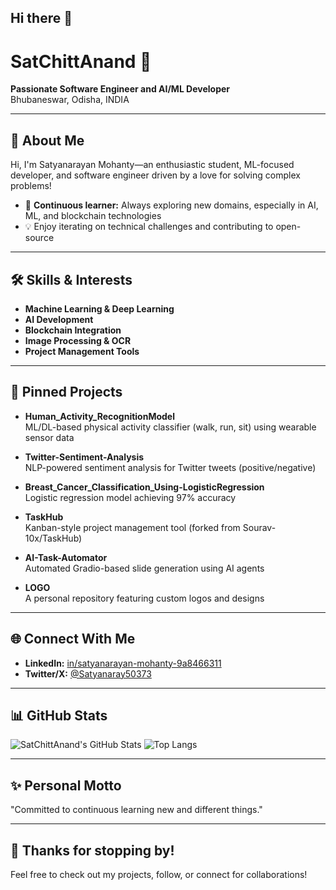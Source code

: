 ## Hi there 👋

<!--
**SatChittAnand/SatChittAnand** is a ✨ _special_ ✨ repository because its `README.md` (this file) appears on your GitHub profile.

Here are some ideas to get you started:

- 🔭 I’m currently working on ...
- 🌱 I’m currently learning ...
- 👯 I’m looking to collaborate on ...
- 🤔 I’m looking for help with ...
- 💬 Ask me about ...
- 📫 How to reach me: ...
- 😄 Pronouns: ...
- ⚡ Fun fact: ...
-->
# SatChittAnand 👋

**Passionate Software Engineer and AI/ML Developer**  
Bhubaneswar, Odisha, INDIA

---

## 🔭 About Me

Hi, I'm Satyanarayan Mohanty—an enthusiastic student, ML-focused developer, and software engineer driven by a love for solving complex problems!  
- 🌱 **Continuous learner:** Always exploring new domains, especially in AI, ML, and blockchain technologies  
- 💡 Enjoy iterating on technical challenges and contributing to open-source

---

## 🛠️ Skills & Interests

- **Machine Learning & Deep Learning**
- **AI Development**
- **Blockchain Integration**
- **Image Processing & OCR**
- **Project Management Tools**

---

## 📌 Pinned Projects

- **Human_Activity_RecognitionModel**  
  ML/DL-based physical activity classifier (walk, run, sit) using wearable sensor data

- **Twitter-Sentiment-Analysis**  
  NLP-powered sentiment analysis for Twitter tweets (positive/negative)

- **Breast_Cancer_Classification_Using-LogisticRegression**  
  Logistic regression model achieving 97% accuracy

- **TaskHub**  
  Kanban-style project management tool (forked from Sourav-10x/TaskHub)

- **AI-Task-Automator**  
  Automated Gradio-based slide generation using AI agents

- **LOGO**  
  A personal repository featuring custom logos and designs

---

## 🌐 Connect With Me

- **LinkedIn:** [in/satyanarayan-mohanty-9a8466311](https://linkedin.com/in/satyanarayan-mohanty-9a8466311)
- **Twitter/X:** [@Satyanaray50373](https://twitter.com/Satyanaray50373)

---

## 📊 GitHub Stats

![SatChittAnand's GitHub Stats](https://github-readme-stats.vercel.app/api?username=SatChittAnand&show_icons=true&theme=dracula)
![Top Langs](https://github-readme-stats.vercel.app/api/top-langs/?username=SatChittAnand&layout=compact&theme=dracula)

---

## ✨ Personal Motto

"Committed to continuous learning new and different things."

---

## 🙏 Thanks for stopping by!

Feel free to check out my projects, follow, or connect for collaborations!
